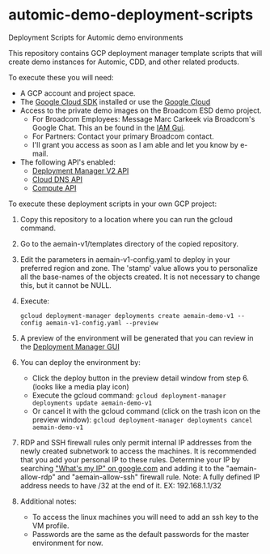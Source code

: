# automic-demo-deployment-scripts
Deployment Scripts for Automic demo environments

This repository contains GCP deployment manager template scripts that will create demo instances for Automic, CDD, and other related products.

To execute these you will need:
+ A GCP account and project space.
+ The [Google Cloud SDK](https://cloud.google.com/sdk/docs/) installed or use the [Google Cloud ](https://cloud.google.com/shell/docs/)
+ Access to the private demo images on the Broadcom ESD demo project.
  - For Broadcom Employees: Message Marc Carkeek via Broadcom's Google Chat. This an be found in the [IAM Gui](https://console.cloud.google.com/iam-admin/iam).
  - For Partners: Contact your primary Broadcom contact.
  - I'll grant you access as soon as I am able and let you know by e-mail.
+ The following API's enabled:
  - [Deployment Manager V2 API](https://console.cloud.google.com/apis/library/deploymentmanager.googleapis.com?q=deploy)
  - [Cloud DNS API](https://console.cloud.google.com/apis/library/dns.googleapis.com?q=cloud%20dns)
  - [Compute API](https://console.cloud.google.com/apis/library/compute.googleapis.com?q=compute)

To execute these deployment scripts in your own GCP project:
1. Copy this repository to a location where you can run the gcloud command.
2. Go to the aemain-v1/templates directory of the copied repository.
3. Edit the parameters in aemain-v1-config.yaml to deploy in your preferred region and zone. The 'stamp' value allows you to personalize all the base-names of the objects created. It is not necessary to change this, but it cannot be NULL.
4. Execute:

   `gcloud deployment-manager deployments create aemain-demo-v1 --config aemain-v1-config.yaml --preview`

5. A preview of the environment will be generated that you can review in the [Deployment Manager GUI](https://console.cloud.google.com/dm/deployments)
6. You can deploy the environment by:
   - Click the deploy button in the preview detail window from step 6. (looks like a media play icon)
   - Execute the gcloud command:
     `gcloud deployment-manager deployments update aemain-demo-v1`
   - Or cancel it with the gcloud command (click on the trash icon on the preview window):
     `gcloud deployment-manager deployments cancel aemain-demo-v1`
7. RDP and SSH firewall rules only permit internal IP addresses from the newly created subnetwork to access the machines. It is recommended that you add your personal IP to these rules. Determine your IP by searching ["What's my IP" on google.com](https://www.google.com/search?q=whats+my+ip+address) and adding it to the "aemain-allow-rdp" and "aemain-allow-ssh" firewall rule. Note: A fully defined IP address needs to have /32 at the end of it. EX: 192.168.1.1/32
8. Additional notes:
   - To access the linux machines you will need to add an ssh key to the VM profile.
   - Passwords are the same as the default passwords for the master environment for now.
